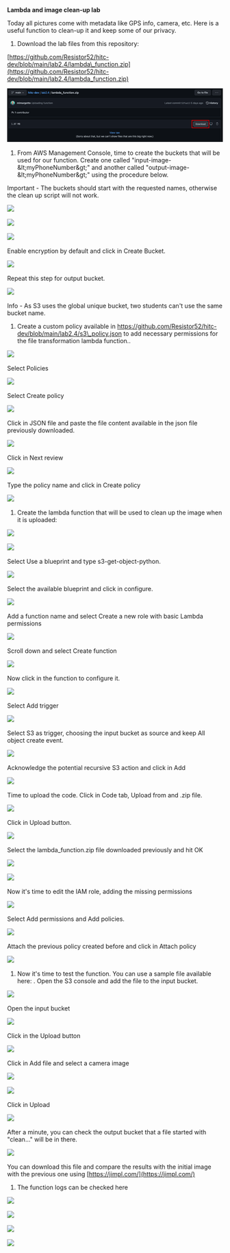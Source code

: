 **Lambda and image clean-up lab**

Today all pictures come with metadata like GPS info, camera, etc. Here is a useful function to clean-up it and keep some of our privacy.

1. Download the lab files from this repository:

[https://github.com/Resistor52/hitc-dev/blob/main/lab2.4/lambda\_function.zip](https://github.com/Resistor52/hitc-dev/blob/main/lab2.4/lambda_function.zip)

![](images/Img_01_Lab_2.4.png?raw=true)

1. From AWS Management Console, time to create the buckets that will be used for our function. Create one called &quot;input-image-\&lt;myPhoneNumber\&gt;&quot; and another called &quot;output-image-\&lt;myPhoneNumber\&gt;&quot; using the procedure below.

Important - The buckets should start with the requested names, otherwise the clean up script will not work.

![](RackMultipart20220526-1-grk0zj_html_e69672f80632b72d.png)

![](RackMultipart20220526-1-grk0zj_html_9e64bcfc687b353b.png)

![](RackMultipart20220526-1-grk0zj_html_7719d602a23339ed.png)

Enable encryption by default and click in Create Bucket.

![](RackMultipart20220526-1-grk0zj_html_def2a673213210be.png)

Repeat this step for output bucket.

![](RackMultipart20220526-1-grk0zj_html_da12ca72bc24fa2.png)

Info - As S3 uses the global unique bucket, two students can&#39;t use the same bucket name.

1. Create a custom policy available in https://github.com/Resistor52/hitc-dev/blob/main/lab2.4/s3\_policy.json to add necessary permissions for the file transformation lambda function..

![](RackMultipart20220526-1-grk0zj_html_e95ed360cc6f13d3.png)

Select Policies

![](RackMultipart20220526-1-grk0zj_html_bdfc4f3542ce75fd.png)

Select Create policy

![](RackMultipart20220526-1-grk0zj_html_35285f43e1e5765e.png)

Click in JSON file and paste the file content available in the json file previously downloaded.

![](RackMultipart20220526-1-grk0zj_html_1de22d2cc202f500.png)

Click in Next review

![](RackMultipart20220526-1-grk0zj_html_622e87869272da8c.png)

Type the policy name and click in Create policy

![](RackMultipart20220526-1-grk0zj_html_5f1706451e20ebdf.png)

1. Create the lambda function that will be used to clean up the image when it is uploaded:

![](RackMultipart20220526-1-grk0zj_html_49ce555d7813f4e6.png)

![](RackMultipart20220526-1-grk0zj_html_2db4afb5d15d5253.png)

Select Use a blueprint and type s3-get-object-python.

![](RackMultipart20220526-1-grk0zj_html_acb22f72dd82ae87.png)

Select the available blueprint and click in configure.

![](RackMultipart20220526-1-grk0zj_html_e7c44444fd015d8.png)

Add a function name and select Create a new role with basic Lambda permissions

![](RackMultipart20220526-1-grk0zj_html_145b7940cc6bbade.png)

Scroll down and select Create function

![](RackMultipart20220526-1-grk0zj_html_dc6856c671f4401b.png)

Now click in the function to configure it.

![](RackMultipart20220526-1-grk0zj_html_b56f2fd87ca9f81e.png)

Select Add trigger

![](RackMultipart20220526-1-grk0zj_html_2436bd9fb5062145.png)

Select S3 as trigger, choosing the input bucket as source and keep All object create event.

![](RackMultipart20220526-1-grk0zj_html_fad7b6b4bff29e1a.png)

Acknowledge the potential recursive S3 action and click in Add

![](RackMultipart20220526-1-grk0zj_html_a98b487be448d121.png)

Time to upload the code. Click in Code tab, Upload from and .zip file.

![](RackMultipart20220526-1-grk0zj_html_aedb38eca53a3579.png)

Click in Upload button.

![](RackMultipart20220526-1-grk0zj_html_ba98486b734acb6.png)

Select the lambda\_function.zip file downloaded previously and hit OK

![](RackMultipart20220526-1-grk0zj_html_de6fc87503505c3b.png)

![](RackMultipart20220526-1-grk0zj_html_7b722fa45558cfb0.png)

Now it&#39;s time to edit the IAM role, adding the missing permissions

![](RackMultipart20220526-1-grk0zj_html_90a2e0e6ae003801.png)

Select Add permissions and Add policies.

![](RackMultipart20220526-1-grk0zj_html_140fbe948a3ad2f2.png)

Attach the previous policy created before and click in Attach policy

![](RackMultipart20220526-1-grk0zj_html_17dfce3d172dbfc5.png)

1. Now it&#39;s time to test the function. You can use a sample file available here: . Open the S3 console and add the file to the input bucket.

![](RackMultipart20220526-1-grk0zj_html_f0f0f87df3f7217d.png)

Open the input bucket

![](RackMultipart20220526-1-grk0zj_html_7ce07a0196f1c272.png)

Click in the Upload button

![](RackMultipart20220526-1-grk0zj_html_19c57bcf5c17d279.png)

Click in Add file and select a camera image

![](RackMultipart20220526-1-grk0zj_html_d62f5c1d95c117f9.png)

![](RackMultipart20220526-1-grk0zj_html_14e34a4e9a0ce08b.png)

Click in Upload

![](RackMultipart20220526-1-grk0zj_html_bc6c2f5b843c2bad.png)

After a minute, you can check the output bucket that a file started with &quot;clean…&quot; will be in there.

![](RackMultipart20220526-1-grk0zj_html_8d6c18dabea7de2d.png)

You can download this file and compare the results with the initial image with the previous one using [https://jimpl.com/](https://jimpl.com/)

1. The function logs can be checked here

![](RackMultipart20220526-1-grk0zj_html_8f09a009819b92d5.png)

![](RackMultipart20220526-1-grk0zj_html_9904656311056c74.png)

![](RackMultipart20220526-1-grk0zj_html_591f2f8a92d3926d.png)

![](RackMultipart20220526-1-grk0zj_html_2b817b82aa9f0bd.png)
